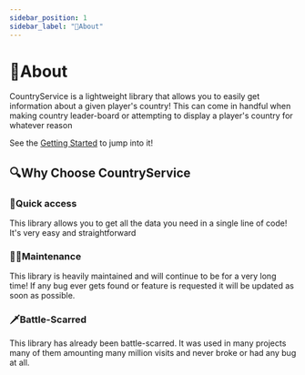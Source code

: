 ```yaml
---
sidebar_position: 1
sidebar_label: "🤔About"
---
```

# 🤔About

CountryService is a lightweight library that allows you to easily get information about a given player's country! This can come in handful when making country leader-board or attempting to display a player's country for whatever reason

See the [Getting Started](gettingStarted) to jump into it!

## 🔍Why Choose CountryService

### 🔌Quick access
This library allows you to get all the data you need in a single line of code! It's very easy and straightforward

### 🔧🧹Maintenance
This library is heavily maintained and will continue to be for a very long time! If any bug ever gets found or feature is requested it will be updated as soon as possible.

### 🗡️Battle-Scarred
This library has already been battle-scarred. It was used in many projects many of them amounting many million visits and never broke or had any bug at all.